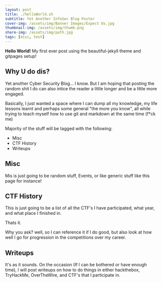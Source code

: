 ```yaml
---
layout: post
title: ./helloWorld.sh
subtitle: Yet Another InfoSec Blog Poster
cover-img: /assets/img/Banner Images/Expect Us.jpg
thumbnail-img: /assets/img/thumb.png
share-img: /assets/img/path.jpg
tags: [misc, test]
---
```


**Hello World!**
My first ever post using the beautiful-jekyll theme and gitpages setup!

## Why U do dis?
Yet another Cyber Security Blog... I know. But I am hoping that posting the random shit I do can also intice the reader a little longer and be a little more engaged. 
    
Basically, I just wanted a space where I can dump all my knowledge, my life lessons learnt and perhaps some general "the more you know", all while trying to teach myself how to use git and markdown at the same time (f*ck me)

Majority of the stuff will be tagged with the following:
- Misc
- CTF History
- Writeups


## Misc
Mis is just going to be random stuff, Events, or like generic stuff like this page for instance!

## CTF History
This is just going to be a list of all the CTF's I have participated, what year, and what place I finished in.

Thats it.

Why you ask? well, so I can reference it if I do good, but also look at how well I go for progression in the competitions over my career.

## Writeups
It's as it sounds. On the occasion (If I can be bothered or have enough time), I will post writeups on how to do things in either hackthebox, TryHackMe, OverTheWire, and CTF's that I participate in.


